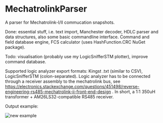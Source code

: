 # MechatrolinkParser

A parser for Mechatrolink-I/II commucation snapshots.

Done: essential stuff, i.e. text import, Manchester decoder, HDLC parser and data structures, also some basic commandline interface. Command and field database engine, FCS calculator (uses HashFunction.CRC NuGet package).

Todo: visualisation (probably use my LogicSnifferSTM plotter), improve command database.

Supported logic analyzer export formats: Kingst .txt (similar to CSV), LogicSnifferSTM (colon-separated). Logic analyzer has to be connected through a receiver assembly to the mechatrolink bus, see https://electronics.stackexchange.com/questions/451498/reverse-engineering-rs485-mechatrolink-ii-front-end-design . In short, a 1:1 350uH transformer + АМ26LS32-compatible RS485 receiver.

Output example:

![new example](https://i.imgur.com/4wn0BKe.png)
